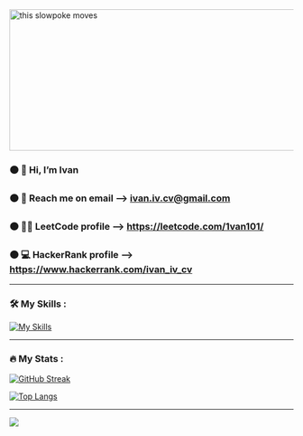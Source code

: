 

<img src="https://media.tenor.com/GVk4jB2u_i8AAAAd/coding.gif" alt="this slowpoke moves"  width="1200" height="250" alt="404 image"/>



### 🟠 👋 Hi, I’m Ivan
### 🟠 📧 Reach me on email --> <a href="mailto:ivan.iv.cv@gmail.com">ivan.iv.cv@gmail.com</a>
### 🟠 🧑‍💻 LeetCode profile --> https://leetcode.com/1van101/
### 🟠 💻 HackerRank profile --> https://www.hackerrank.com/ivan_iv_cv

<hr />

### :hammer_and_wrench: My Skills :


[![My Skills](https://skillicons.dev/icons?i=py,html,css,mysql,js,vscode,django,docker,github,postgres,postman,sqlite,react)](https://skillicons.dev)

<hr />

### :fire: My Stats :

[![GitHub Streak](http://github-readme-streak-stats.herokuapp.com?user=1van101&layout=compact)](https://github.com/1van101?tab=repositories)

[![Top Langs](https://github-readme-stats.vercel.app/api/top-langs/?username=1van101)](https://github.com/1van101?tab=repositories)

<hr />

![](https://komarev.com/ghpvc/?username=1van101&color=blue)

